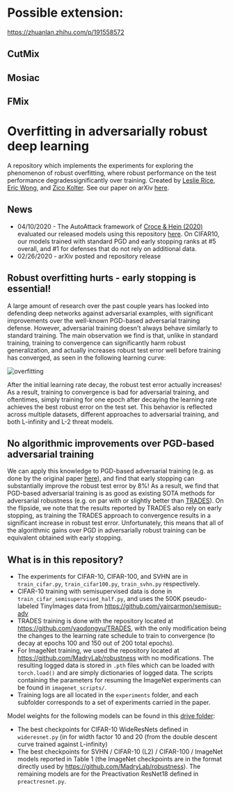 # Possible extension:
https://zhuanlan.zhihu.com/p/191558572
## CutMix
## Mosiac
## FMix

# Overfitting in adversarially robust deep learning
A repository which implements the experiments for exploring the phenomenon of robust overfitting, where robust performance on the test performance degradessignificantly over training. Created by [Leslie Rice][leslie link], [Eric Wong][eric link], and [Zico Kolter][zico link]. See our paper on arXiv [here][arxiv]. 

## News
+ 04/10/2020 - The AutoAttack framework of [Croce & Hein (2020)][autoattack arxiv] evaluated our released models using this repository [here][autoattack]. On CIFAR10, our models trained with standard PGD and early stopping ranks at \#5 overall, and \#1 for defenses that do not rely on additional data. 
+ 02/26/2020 - arXiv posted and repository release

## Robust overfitting hurts - early stopping is essential! 
A large amount of research over the past couple years has looked into defending deep networks against adversarial examples, with significant improvements over the well-known PGD-based adversarial training defense. However, adversarial training doesn't always behave similarly to standard training. The main observation we find is that, unlike in standard training, training to convergence can significantly harm robust generalization, and actually increases robust test error well before training has converged, as seen in the following learning curve: 

![overfitting](https://github.com/locuslab/robust_overfitting/blob/master/cifar10_curve.png)

After the initial learning rate decay, the robust test error actually increases! As a result, training to convergence is bad for adversarial training, and oftentimes, simply training for one epoch after decaying the learning rate achieves the best robust error on the test set. This behavior is reflected across multiple datasets, different approaches to adversarial training, and both L-infinity and L-2 threat models. 

## No algorithmic improvements over PGD-based adversarial training 
We can apply this knowledge to PGD-based adversarial training (e.g. as done by the original paper [here](https://arxiv.org/abs/1706.06083)), and find that early stopping can substantially improve the robust test error by 8%! As a result, we find that PGD-based adversarial training is as good as existing SOTA methods for adversarial robustness (e.g. on par with or slightly better than [TRADES](https://github.com/yaodongyu/TRADES)). On the flipside, we note that the results reported by TRADES also rely on early stopping, as training the TRADES approach to convergence results in a significant increase in robust test error. Unfortunately, this means that all of the algorithmic gains over PGD in adversarially robust training can be equivalent obtained with early stopping. 

## What is in this repository? 
+ The experiments for CIFAR-10, CIFAR-100, and SVHN are in `train_cifar.py`, `train_cifar100.py`, `train_svhn.py` respectively. 
+ CIFAR-10 training with semisupervised data is done in `train_cifar_semisupervised_half.py`, and uses the 500K pseudo-labeled TinyImages data from <https://github.com/yaircarmon/semisup-adv>
+ TRADES training is done with the repository located at <https://github.com/yaodongyu/TRADES>, with the only modification being the changes to the learning rate schedule to train to convergence (to decay at epochs 100 and 150 out of 200 total epochs). 
+ For ImageNet training, we used the repository located at <https://github.com/MadryLab/robustness> with no modifications. The resulting logged data is stored in `.pth` files which can be loaded with `torch.load()` and are simply dictionaries of logged data. The scripts containing the parameters for resuming the ImageNet experiments can be found in `imagenet_scripts/`. 
+ Training logs are all located in the `experiments` folder, and each subfolder corresponds to a set of experiments carried in the paper. 

Model weights for the following models can be found in this [drive folder][model weights]:
+ The best checkpoints for CIFAR-10 WideResNets defined in `wideresnet.py` (in for width factor 10 and 20 (from the double descent curve trained against L-infinity)
+ The best checkpoints for SVHN / CIFAR-10 (L2) / CIFAR-100 / ImageNet models reported in Table 1 (the ImageNet checkpoints are in the format directly used by <https://github.com/MadryLab/robustness>). The remaining models are for the Preactivation ResNet18 defined in `preactresnet.py`. 

[leslie link]: https://leslierice1.github.io/
[eric link]: https://riceric22.github.io/
[zico link]: http://zicokolter.com/

[arxiv]: https://arxiv.org/abs/2002.11569
[model weights]: https://drive.google.com/drive/folders/110JHo_yH9zwIf1b12jKoG6dRonrow9eA?usp=sharing
[autoattack]: https://github.com/fra31/auto-attack
[autoattack arxiv]: https://arxiv.org/abs/2003.01690
